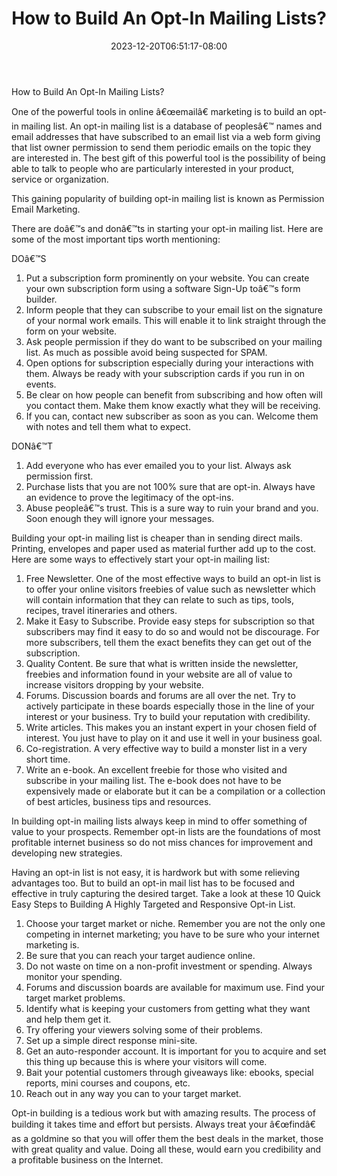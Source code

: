 ﻿---
title: "How to Build An Opt-In Mailing Lists?"
date: 2023-12-20T06:51:17-08:00
description: "10 opt-in articles Tips for Web Success"
featured_image: "/images/10 opt-in articles.jpg"
tags: ["10 opt in articles"]
---

How to Build An Opt-In Mailing Lists?


One of the powerful tools in online â€œemailâ€ marketing is to build an opt-in mailing list. An opt-in mailing list is a database of peoplesâ€™ names and email addresses that have subscribed to an email list via a web form giving that list owner permission to send them periodic emails on the topic they are interested in. The best gift of this powerful tool is the possibility of being able to talk to people who are particularly interested in your product, service or organization.

This gaining popularity of building opt-in mailing list is known as Permission Email Marketing.

There are doâ€™s and donâ€™ts in starting your opt-in mailing list. Here are some of the most important tips worth mentioning:

DOâ€™S

1.	Put a subscription form prominently on your website. You can create your own subscription form using a software Sign-Up toâ€™s form builder.
2.	Inform people that they can subscribe to your email list on the signature of your normal work emails. This will enable it to link straight through the form on your website.
3.	Ask people permission if they do want to be subscribed on your mailing list. As much as possible avoid being suspected for SPAM.
4.	Open options for subscription especially during your interactions with them. Always be ready with your subscription cards if you run in on events.
5.	Be clear on how people can benefit from subscribing and how often will you contact them. Make them know exactly what they will be receiving.
6.	If you can, contact new subscriber as soon as you can. Welcome them with notes and tell them what to expect.

DONâ€™T

1.	Add everyone who has ever emailed you to your list. Always ask permission first.
2.	Purchase lists that you are not 100% sure that are opt-in. Always have an evidence to prove the legitimacy of the opt-ins.
3.	 Abuse peopleâ€™s trust. This is a sure way to ruin your brand and you. Soon enough they will ignore your messages.

Building your opt-in mailing list is cheaper than in sending direct mails. Printing, envelopes and paper used as material further add up to the cost. Here are some ways to effectively start your opt-in mailing list:
1.	Free Newsletter. One of the most effective ways to build an opt-in list is to offer your online visitors freebies of value such as newsletter which will contain information that they can relate to such as tips, tools, recipes, travel itineraries and others.  
2.	Make it Easy to Subscribe. Provide easy steps for subscription so that subscribers may find it easy to do so and would not be discourage. For more subscribers, tell them the exact benefits they can get out of the subscription.
3.	Quality Content. Be sure that what is written inside the newsletter, freebies and information found in your website are all of value to increase visitors dropping by your website.
4.	Forums. Discussion boards and forums are all over the net. Try to actively participate in these boards especially those in the line of your interest or your business. Try to build your reputation with credibility.
5.	Write articles. This makes you an instant expert in your chosen field of interest. You just have to play on it and use it well in your business goal.
6.	Co-registration. A very effective way to build a monster list in a very short time.
7.	Write an e-book. An excellent freebie for those who visited and subscribe in your mailing list. The e-book does not have to be expensively made or elaborate but it can be a compilation or a collection of best articles, business tips and resources.

In building opt-in mailing lists always keep in mind to offer something of value to your prospects. Remember opt-in lists are the foundations of most profitable internet business so do not miss chances for improvement and developing new strategies. 

Having an opt-in list is not easy, it is hardwork but with some relieving advantages too. But to build an opt-in mail list has to be focused and effective in truly capturing the desired target. Take a look at these 10 Quick Easy Steps to Building A Highly Targeted and Responsive Opt-in List.

1.	Choose your target market or niche. Remember you are not the only one competing in internet marketing; you have to be sure who your internet marketing is.
2.	Be sure that you can reach your target audience online. 
3.	Do not waste on time on a non-profit investment or spending. Always monitor your spending.
4.	Forums and discussion boards are available for maximum use. Find your target market problems.
5.	Identify what is keeping your customers from getting what they want and help them get it. 
6.	Try offering your viewers solving some of their problems.
7.	Set up a simple direct response mini-site.
8.	Get an auto-responder account. It is important for you to acquire and set this thing up because this is where your visitors will come.
9.	Bait your potential customers through giveaways like: ebooks, special reports, mini courses and coupons, etc.
10.	Reach out in any way you can to your target market.

Opt-in building is a tedious work but with amazing results. The process of building it takes time and effort but persists. Always treat your â€œfindâ€ as a goldmine so that you will offer them the best deals in the market, those with great quality and value. Doing all these, would earn you credibility and a profitable business on the Internet.                                                                                                                                                                                                                                    
  

